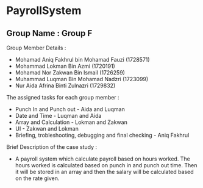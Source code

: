 # PayrollSystem
## Group Name : Group F 
Group Member Details : 
* Mohamad Aniq Fakhrul bin Mohamad Fauzi (1728571)
* Mohammad Lokman Bin Azmi (1720191)
* Mohamad Nor Zakwan Bin Ismail (1726259)
* Muhammad Luqman Bin Mohamad Nadzri (1723099)
* Nur Aida Afrina Binti Zulnazri (1729832)

The assigned tasks for each group member : 
* Punch In and Punch out - Aida and Luqman 
* Date and Time - Luqman and Aida 
* Array and Calculation - Lokman and Zakwan 
* UI - Zakwan and Lokman 
* Briefing, trobleshooting, debugging and final checking - Aniq Fakhrul 

Brief Description of the case study : 
* A payroll system which calculate payroll based on hours worked. The hours worked is calculated based on punch in and punch out time. Then it will be stored in an array and then the salary will be calculated based on the rate given. 

